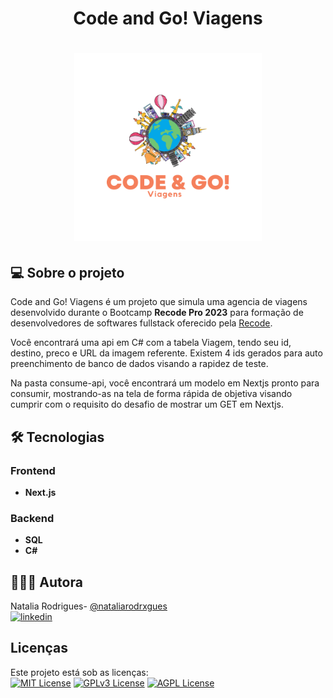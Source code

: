 <h1 align="center"> Code and Go! Viagens </h1> 

<h1 align="center">
      <img alt="logoNova" title="LOGOCODEANDGO" src="https://github.com/nataliarodrxgues/code-and-go-viagens/blob/main/IMG/logo_rodape.png" width="300vw"/>
</h1>

## 💻 Sobre o projeto
Code and Go! Viagens é um projeto que simula uma agencia de viagens desenvolvido durante o Bootcamp **Recode Pro 2023** para formação de desenvolvedores de softwares fullstack oferecido pela [Recode](https://recodepro.org.br).  <br>

Você encontrará uma api em C# com a tabela Viagem, tendo seu id, destino, preco e URL da imagem referente. Existem 4 ids gerados para auto preenchimento de banco de dados visando a rapidez de teste.

Na pasta consume-api, você encontrará um modelo em Nextjs pronto para consumir, mostrando-as na tela de forma rápida de objetiva visando cumprir com o requisito do desafio de mostrar um GET em Nextjs.

## 🛠 Tecnologias
### **Frontend** 
-   **Next.js**
    
### **Backend** 
-  **SQL**
-  **C#**

## 👩🏼‍💻 Autora 
Natalia Rodrigues- [@nataliarodrxgues](https://www.github.com/nataliarodrxgues)
<br>
[![linkedin](https://img.shields.io/badge/linkedin-0A66C2?style=for-the-badge&logo=linkedin&logoColor=white)](https://www.linkedin.com/in/nataliarodrxgues)

## Licenças

Este projeto está sob as licenças:
<br>
[![MIT License](https://img.shields.io/badge/License-MIT-green.svg)](https://choosealicense.com/licenses/mit/)
[![GPLv3 License](https://img.shields.io/badge/License-GPL%20v3-yellow.svg)](https://opensource.org/licenses/)
[![AGPL License](https://img.shields.io/badge/license-AGPL-blue.svg)](http://www.gnu.org/licenses/agpl-3.0)
